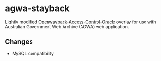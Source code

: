 agwa-stayback
=============

Lightly modified [Openwayback-Access-Control-Oracle](https://github.com/iipc/openwayback-access-control) overlay for use with Australian Government
Web Archive (AGWA) web application. 

Changes
-------

* MySQL compatibility
